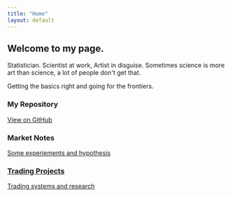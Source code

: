 ```yaml
---
title: "Home"
layout: default
---
```


<div class="hero">
  <h2> Welcome to my page. </h2>
  <p> Statistician. Scientist at work, Artist in disguise. Sometimes science is more art than science, a lot of people don't get that. </p>
  <p> Getting the basics right and going for the frontiers. </p>
</div>

<div class="grid">
  <div class="card">
    <h3>My Repository</h3>
    <p><a href="https://github.com/resyui/resyui.github.io">View on GitHub</a></p>
  </div>
  <div class="card">
    <h3>Market Notes</h3>
    <p><a href="/market-notes/">Some experiements and hypothesis</p>
  </div>
  <div class="card">
    <h3>Trading Projects</h3>
    <p><a href="/algo-trading/">Trading systems and research</p>
  </div>
</div>
